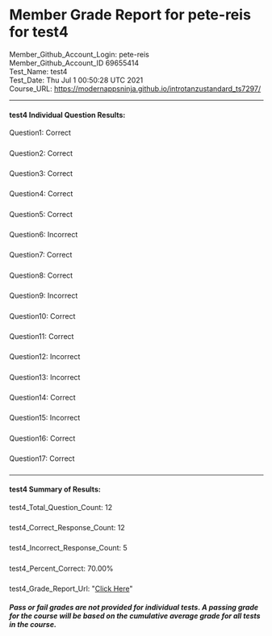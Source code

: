 # Member Grade Report for pete-reis for test4  
   
Member_Github_Account_Login: pete-reis  
Member_Github_Account_ID 69655414  
Test_Name: test4  
Test_Date: Thu Jul  1 00:50:28 UTC 2021  
Course_URL: https://modernappsninja.github.io/introtanzustandard_ts7297/  
   
---  
#### test4 Individual Question Results:  
Question1: Correct  
#####  
Question2: Correct  
#####  
Question3: Correct  
#####  
Question4: Correct  
#####  
Question5: Correct  
#####  
Question6: Incorrect  
#####  
Question7: Correct  
#####  
Question8: Correct  
#####  
Question9: Incorrect  
#####  
Question10: Correct  
#####  
Question11: Correct  
#####  
Question12: Incorrect  
#####  
Question13: Incorrect  
#####  
Question14: Correct  
#####  
Question15: Incorrect  
#####  
Question16: Correct  
#####  
Question17: Correct  
#####  
---  
#### test4 Summary of Results:  
test4_Total_Question_Count: 12  
#####  
test4_Correct_Response_Count: 12  
#####  
test4_Incorrect_Response_Count: 5  
#####  
test4_Percent_Correct: 70.00%  
#####  
test4_Grade_Report_Url: "[Click Here](https://github.com/modernappsninjas/pete-reis/blob/main/static/userdata/courses/introtanzustandard_ts7297/grade_report.pr182.test4.md)"
##### Pass or fail grades are not provided for individual tests. A passing grade for the course will be based on the cumulative average grade for all tests in the course.  
